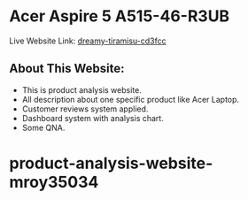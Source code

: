 # Acer Aspire 5 A515-46-R3UB
Live Website Link: [dreamy-tiramisu-cd3fcc](https://dreamy-tiramisu-cd3fcc.netlify.app/)

## About This Website: 
   * This is product analysis website.
   * All description about one specific product like Acer Laptop.
   * Customer reviews system applied.
   * Dashboard system with analysis chart.
   * Some QNA.

# product-analysis-website-mroy35034